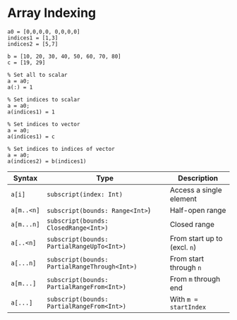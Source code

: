# Array Indexing


```
a0 = [0,0,0,0, 0,0,0,0]
indices1 = [1,3]
indices2 = [5,7]

b = [10, 20, 30, 40, 50, 60, 70, 80]
c = [19, 29]

% Set all to scalar
a = a0;
a(:) = 1

% Set indices to scalar
a = a0;
a(indices1) = 1

% Set indices to vector
a = a0;
a(indices1) = c

% Set indices to indices of vector
a = a0;
a(indices2) = b(indices1)
```

|Syntax|Type|Description|
|---|---|---|
|`a[i]`|`subscript(index: Int)`|Access a single element|
|`a[m..<n]`|`subscript(bounds: Range<Int>`)|Half-open range|
|`a[m...n]`|`subscript(bounds: ClosedRange<Int>)`|Closed range|
|`a[..<n]`|`subscript(bounds: PartialRangeUpTo<Int>)`|From start up to (excl. `n`)|
|`a[...n]`|`subscript(bounds: PartialRangeThrough<Int>)`|From start through `n`|
|`a[m...]`|`subscript(bounds: PartialRangeFrom<Int>)`|From `m` through end|
|`a[...]`|`subscript(bounds: PartialRangeFrom<Int>)`|With `m = startIndex`|
